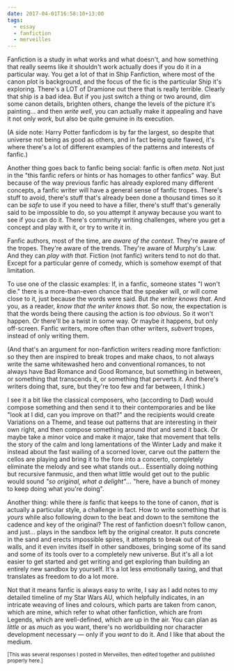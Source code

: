 ```yaml
---
date: 2017-04-01T16:58:10+13:00
tags:
  - essay
  - fanfiction
  - merveilles
---
```


Fanfiction is a study in what works and what doesn't, and how something that
really seems like it shouldn't work actually does if you do it in a particular
way. You get a lot of that in Ship Fanfiction, where most of the canon plot is
background, and the focus of the fic is the particular Ship it's exploring.
There's a LOT of Dramione out there that is really terrible. Clearly that ship
is a bad idea. But if you just switch a thing or two around, dim some canon
details, brighten others, change the levels of the picture it's painting… and
then _write well_, you can actually make it appealing and have it not only
_work_, but also be quite genuine in its execution.

(A side note: Harry Potter fanficdom is by far the largest, so despite that
universe not being as good as others, and in fact being quite flawed, it's
where there's a lot of different examples of the patterns and interests of
fanfic.)

Another thing goes back to fanfic being social: fanfic is often _meta_. Not
just in the "this fanfic refers or hints or has homages to other fanfics" way.
But because of the way previous fanfic has already explored many different
concepts, a fanfic writer will have a general sense of fanfic tropes. There's
stuff to avoid, there's stuff that's already been done a thousand times so it
can be _safe_ to use if you need to have a filler, there's stuff that's
generally said to be impossible to do, so you attempt it anyway because you
want to see if you can do it. There's community writing challenges, where you
get a concept and play with it, or try to write it in.

Fanfic authors, most of the time, are _aware of the context_. They're aware of
the tropes. They're aware of the trends. They're aware of Murphy's Law. And
they can _play with that_. Fiction (not fanfic) writers tend to not do that.
Except for a particular genre of comedy, which is somehow exempt of that
limitation.

To use one of the classic examples: If, in a fanfic, someone states "I won't
die." there is a more-than-even chance that the speaker will, or will come
close to it, just because the words were said. But _the writer knows that_. And
you, as a reader, _know that the writer knows that_. So now, the expectation is
that the words being there causing the action is _too obvious_. So it won't
happen. Or there'll be a twist in some way. Or maybe it happens, but only
off-screen. Fanfic writers, more often than other writers, _subvert_ tropes,
instead of only writing them.

(And that's an argument for non-fanfiction writers reading more fanfiction: so
they then are inspired to break tropes and make chaos, to not always write the
same whitewashed hero and conventional romances, to not always have Bad Romance
and Good Romance, but something in between, or something that transcends it, or
something that perverts it. And there's writers doing that, sure, but they're
too few and far between, I think.)

I see it a bit like the classical composers, who (according to Dad) would
compose something and then send it to their contemporaries and be like "look at
I did, can you improve on that?" and the recipients would create Variations on
a Theme, and tease out patterns that are interesting in their own right, and
then compose something around _that_ and send it back. Or maybe take a minor
voice and make it major, take that movement that tells the story of the calm
and long lamentations of the Winter Lady and make it instead about the fast
wailing of a scorned lover, carve out the pattern the cellos are playing and
bring it to the fore into a concerto, completely eliminate the melody and see
what stands out… Essentially doing nothing but recursive fanmusic, and then
what little would get out to the public would sound _"so original, what a
delight"_… "here, have a bunch of money to keep doing what you're doing".

Another thing: while there _is_ fanfic that keeps to the tone of canon, _that_
is actually a particular style, a challenge in fact. How to write something
that is _yours_ while also following down to the beat and down to the semitone
the cadence and key of the original? The rest of fanfiction doesn't follow
canon, and just… plays in the sandbox left by the original creator. It puts
concrete in the sand and erects impossible spires, it attempts to break out of
the walls, and it even invites itself in other sandboxes, bringing some of its
sand and some of its tools over to a completely new universe. But it's all a
lot easier to get started and get writing and get exploring than building an
entirely new sandbox by yourself. It's a lot less emotionally taxing, and that
translates as freedom to do a lot more.

Not that it means fanfic is always easy to write, I say as I add notes to my
detailed timeline of my Star Wars AU, which helpfully indicates, in an
intricate weaving of lines and colours, which parts are taken from canon, which
are mine, which refer to what other fanfiction, which are from Legends, which
are well-defined, which are up in the air. You can plan as _little_ or as
_much_ as you want, there's no worldbuilding nor character development
necessary — only if you _want_ to do it. And I like that about the medium.

<sub>[This was several responses I posted in Merveilles, then edited together
and published properly here.]</sub>
